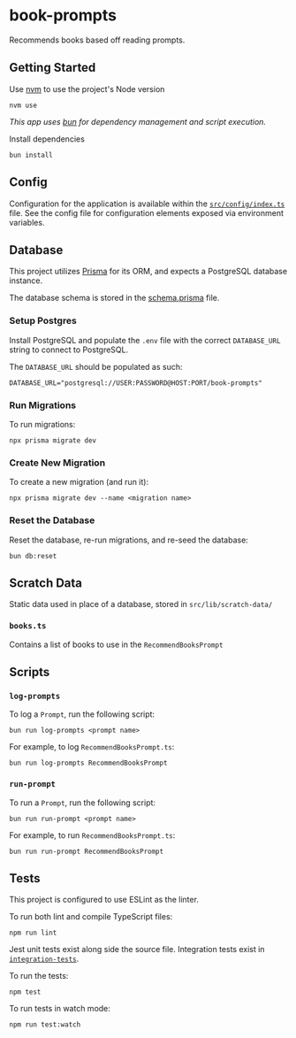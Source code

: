 # book-prompts

Recommends books based off reading prompts.

## Getting Started

Use [nvm](https://github.com/nvm-sh/nvm) to use the project's Node version

```
nvm use
```

_This app uses [bun](https://bun.sh/) for dependency management and script execution._

Install dependencies

```
bun install
```

## Config

Configuration for the application is available within the [`src/config/index.ts`](src/config/index.ts) file. See the config file for configuration elements exposed via environment variables.

## Database

This project utilizes [Prisma](https://www.prisma.io/) for its ORM, and expects a PostgreSQL database instance.

The database schema is stored in the [schema.prisma](prisma/schema.prisma) file.

### Setup Postgres

Install PostgreSQL and populate the `.env` file with the correct `DATABASE_URL` string to connect to PostgreSQL.

The `DATABASE_URL` should be populated as such:

```
DATABASE_URL="postgresql://USER:PASSWORD@HOST:PORT/book-prompts"
```

### Run Migrations

To run migrations:

```
npx prisma migrate dev
```

### Create New Migration

To create a new migration (and run it):

```
npx prisma migrate dev --name <migration name>
```

### Reset the Database

Reset the database, re-run migrations, and re-seed the database:

```
bun db:reset
```

## Scratch Data

Static data used in place of a database, stored in `src/lib/scratch-data/`

### `books.ts`

Contains a list of books to use in the `RecommendBooksPrompt`

## Scripts

### `log-prompts`

To log a `Prompt`, run the following script:

```
bun run log-prompts <prompt name>
```

For example, to log `RecommendBooksPrompt.ts`:

```
bun run log-prompts RecommendBooksPrompt
```

### `run-prompt`

To run a `Prompt`, run the following script:

```
bun run run-prompt <prompt name>
```

For example, to run `RecommendBooksPrompt.ts`:

```
bun run run-prompt RecommendBooksPrompt
```

## Tests

This project is configured to use ESLint as the linter.

To run both lint and compile TypeScript files:

```
npm run lint
```

Jest unit tests exist along side the source file. Integration tests exist in [`integration-tests`](integration-tests).

To run the tests:

```
npm test
```

To run tests in watch mode:

```
npm run test:watch
```
